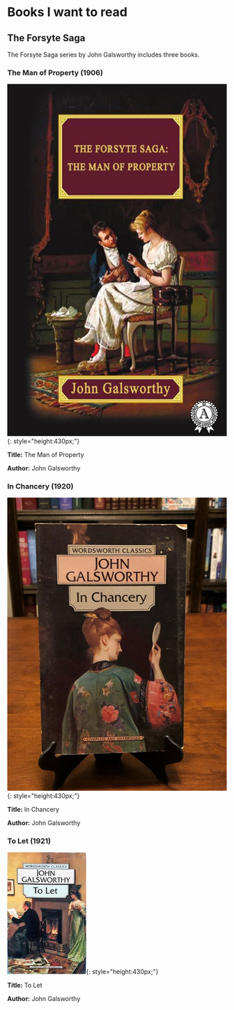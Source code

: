 # Books I want to read

## The Forsyte Saga

The Forsyte Saga series by John Galsworthy includes three books.

### The Man of Property (1906)

![The Man of Property](img/man-of-property.jpg){: style="height:430px;"}

**Title:** The Man of Property

**Author:** John Galsworthy

### In Chancery (1920)

![In Chancery](img/in-chancery.jpg){: style="height:430px;"}

**Title:** In Chancery

**Author:** John Galsworthy

### To Let (1921)

![To Let](img/to-let.jpg){: style="height:430px;"}

**Title:** To Let

**Author:** John Galsworthy

